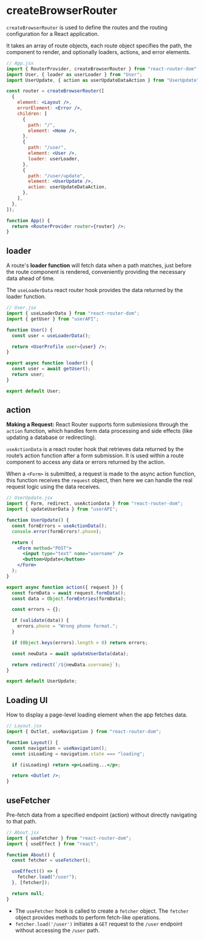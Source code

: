 # createBrowserRouter

`createBrowserRouter` is used to define the routes and the routing configuration for a React application.

It takes an array of route objects, each route object specifies the path, the component to render, and optionally loaders, actions, and error elements.

```jsx
// App.jsx
import { RouterProvider, createBrowserRouter } from "react-router-dom";
import User, { loader as userLoader } from "User";
import UserUpdate, { action as userUpdateDataAction } from "UserUpdate";

const router = createBrowserRouter([
  {
    element: <Layout />,
    errorElement: <Error />,
    children: [
      {
        path: "/",
        element: <Home />,
      },
      {
        path: "/user",
        element: <User />,
        loader: userLoader,
      },
      {
        path: "/user/update",
        element: <UserUpdate />,
        action: userUpdateDataAction,
      },
    ],
  },
]);

function App() {
  return <RouterProvider router={router} />;
}
```

## loader

A route's **loader function** will fetch data when a path matches, just before the route component is rendered, conveniently providing the necessary data ahead of time.

The `useLoaderData` react router hook provides the data returned by the loader function.

```jsx
// User.jsx
import { useLoaderData } from "react-router-dom";
import { getUser } from "userAPI";

function User() {
  const user = useLoaderData();

  return <UserProfile user={user} />;
}

export async function loader() {
  const user = await getUser();
  return user;
}

export default User;
```

## action

**Making a Request:** React Router supports form submissions through the `action` function, which handles form data processing and side effects (like updating a database or redirecting).

`useActionData` is a react router hook that retrieves data returned by the route’s action function after a form submission. It is used within a route component to access any data or errors returned by the action.

When a `<Form>` is submitted, a request is made to the async action function, this function receives the `request` object, then here we can handle the real request logic using the data receives.

```jsx
// UserUpdate.jsx
import { Form, redirect, useActionData } from "react-router-dom";
import { updateUserData } from "userAPI";

function UserUpdate() {
  const formErrors = useActionData();
  console.error(formErrors?.phone);

  return (
    <Form method="POST">
      <input type="text" name="username" />
      <button>Update</button>
    </Form>
  );
}

export async function action({ request }) {
  const formData = await request.formData();
  const data = Object.formEntries(formData);

  const errors = {};

  if (validate(data)) {
    errors.phone = "Wrong phone format.";
  }

  if (Object.keys(errors).length > 0) return errors;

  const newData = await updateUserData(data);

  return redirect(`/${newData.username}`);
}

export default UserUpdate;
```

## Loading UI

How to display a page-level loading element when the app fetches data.

```jsx
// Layout.jsx
import { Outlet, useNavigation } from "react-router-dom";

function Layout() {
  const navigation = useNavigation();
  const isLoading = navigation.state === "loading";

  if (isLoading) return <p>Loading...</p>;

  return <Outlet />;
}
```

## useFetcher

Pre-fetch data from a specified endpoint (action) without directly navigating to that path.

```jsx
// About.jsx
import { useFetcher } from "react-router-dom";
import { useEffect } from "react";

function About() {
  const fetcher = useFetcher();

  useEffect(() => {
    fetcher.load("/user");
  }, [fetcher]);

  return null;
}
```

- The `useFetcher` hook is called to create a `fetcher` object. The `fetcher` object provides methods to perform fetch-like operations.
- `fetcher.load('/user')` initiates a `GET` request to the `/user` endpoint without accessing the `/user` path.
